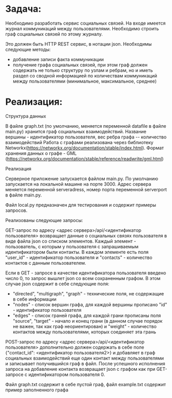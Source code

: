 # Задача:
Необходимо разработать сервис социальных связей.
На входе имеется журнал коммуникаций между пользователями. Необходимо строить граф социальных связей по этому журналу.

Это должен быть HTTP REST сервис, в нотации json.
Необходимы следующие методы:
- добавление записи факта коммуникации
- получение графа социальных связей, при этом граф должен содержать не только структуру по узлам и ребрам, но и иметь раздел со сводной информацией по количествам коммуникаций между пользователями (минимальное, максимальное, среднее)

# Реализация:
Структура данных

В файле graph.txt (по умолчанию, меняется переменной datafile в файле main.py) хранится граф социальных взаимодействий. Название вершины - идентификатор пользователя, вес ребра графа -- количество взаимодействий
Работа с графами реализована через библиотеку Networkx(https://networkx.org/documentation/stable/index.html). Формат хранения данных о графе - GML (https://networkx.org/documentation/stable/reference/readwrite/gml.html)

Реализация

Серверное приложение запускается файлом main.py. По умолчанию запускается на локальной машине на порте 3000. Адрес сервера меняется переменной serveradress, номер порта переменной serverport в файле main.py. 

Файл local.py предназначен для тестирования и содержит примеры запросов.

Реализованы следующие запросы:

GET-запрос по адресу <адрес сервера>/api/<идентификатор пользователя> возвращает данные о социальных связях пользователя в виде файла json со списком элементов. Каждый элемент - пользователь, с которым у пользователя с запрашиваемым идентификатором были контакты. В каждом элементе есть поля "user_id" - идентификатор пользователя и "contacts" - количество контактов с данным пользователем.

Если в GET - запросе в качестве идентификатора пользователя введено число 0, то запрос вышлет json со всем сохраненным графом. В этом случае json содержит в себе следующие поля:
- "directed", "multigraph", "graph" - технические поля, не содержащие в себе информации
- "nodes" - список вершин графа, для каждой вершины прописано "id" - идентификатор пользователя
- "edges" - список граней графа, для каждой грани прописаны поля "source", "target" - начало и конец грани (в данном случае порядок не важен, так как граф неориентирован) и "weight" - количество контактов между пользователями, которых соединяет эта грань

POST-запрос по адресу <адрес сервера>/api/<идентификатор пользователя> дополнительно должен содержать в себе поле {"contact_id": <идентификатор пользователя2>} и добавляет в граф социальных взаимодействий еще один контакт между пользователями и записывает получившийся граф в файл. После успешного исполнения запроса на добавление контакта возвращает json с графом как при GET-запросе с идентификатором пользователя 0.

Файл graph.txt содержит в себе пустой граф, файл example.txt содержит пример заполненного графа
